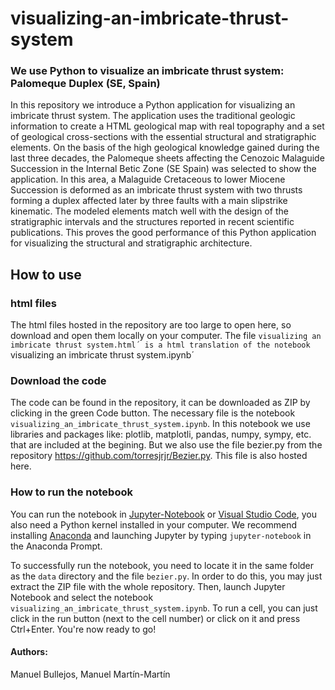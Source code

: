 # visualizing-an-imbricate-thrust-system
### We use Python to visualize an imbricate thrust system: Palomeque Duplex (SE, Spain)

In this repository we introduce a Python application for visualizing an imbricate thrust system. The application uses the traditional geologic information to create a HTML geological map with real topography and a set of geological cross-sections with the essential structural and stratigraphic elements. On the basis of the high geological knowledge gained during the last three decades, the Palomeque sheets affecting the Cenozoic Malaguide Succession in the Internal Betic Zone (SE Spain) was selected to show the application. In this area, a Malaguide Cretaceous to lower Miocene Succession is deformed as an imbricate thrust system with two thrusts forming a duplex affected later by three faults with a main slipstrike kinematic. The modeled elements match well with the design of the stratigraphic intervals and the structures reported in recent scientific publications. This proves the good performance of this Python application for visualizing the structural and stratigraphic architecture.

## How to use 

### html files

The html files hosted in the repository are too large to open here, so download and open them locally on your computer.
The file `visualizing an imbricate thrust system.html´ is a html translation of the notebook `visualizing an imbricate thrust system.ipynb´

### Download the code

The code can be found in the repository, it can be downloaded as ZIP by clicking in the green Code button. The necessary file is the notebook `visualizing_an_imbricate_thrust_system.ipynb`. In this notebook we use libraries and packages like: plotlib, matplotli, pandas, numpy, sympy, etc. that are included at the begining. But we also use the file bezier.py from the repository https://github.com/torresjrjr/Bezier.py. This file is also hosted here.

### How to run the notebook

You can run the notebook in [Jupyter-Notebook](https://jupyter.org/) or [Visual Studio Code](https://code.visualstudio.com/), you also need a Python kernel installed in your computer. We recommend installing [Anaconda](https://www.anaconda.com/) and launching Jupyter by typing `jupyter-notebook` in the Anaconda Prompt.

To successfully run the notebook, you need to locate it in the same folder as the `data` directory and the file `bezier.py`. In order to do this, you may just extract the ZIP file with the whole repository. Then, launch Jupyter Notebook and select the notebook  `visualizing_an_imbricate_thrust_system.ipynb`. To run a cell, you can just click in the run button (next to the cell number) or click on it and press Ctrl+Enter. You're now ready to go!


#### Authors:

Manuel Bullejos, Manuel Martín-Martín

